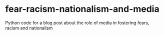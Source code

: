 # fear-racism-nationalism-and-media
Python code for a blog post about the role of media in fostering fears, racism and nationalism
